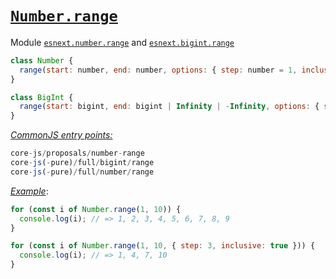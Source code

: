 # [`Number.range`](https://github.com/tc39/proposal-Number.range)
Module [`esnext.number.range`](/packages/core-js/modules/esnext.number.range.js) and [`esnext.bigint.range`](/packages/core-js/modules/esnext.bigint.range.js)
```js
class Number {
  range(start: number, end: number, options: { step: number = 1, inclusive: boolean = false } | step: number = 1): RangeIterator;
}

class BigInt {
  range(start: bigint, end: bigint | Infinity | -Infinity, options: { step: bigint = 1n, inclusive: boolean = false } | step: bigint = 1n): RangeIterator;
}
```
[*CommonJS entry points:*](/docs/Usage.md#commonjs-api)
```js
core-js/proposals/number-range
core-js(-pure)/full/bigint/range
core-js(-pure)/full/number/range
```
[*Example*](https://is.gd/caCKSb):
```js
for (const i of Number.range(1, 10)) {
  console.log(i); // => 1, 2, 3, 4, 5, 6, 7, 8, 9
}

for (const i of Number.range(1, 10, { step: 3, inclusive: true })) {
  console.log(i); // => 1, 4, 7, 10
}
```